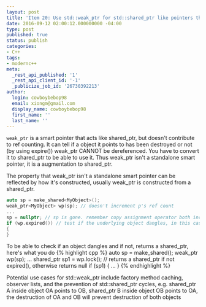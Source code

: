 ```yaml
---
layout: post
title: 'Item 20: Use std::weak_ptr for std::shared_ptr like pointers that can dangle'
date: 2016-09-12 02:00:12.000000000 -04:00
type: post
published: true
status: publish
categories:
- C++
tags:
- modernc++
meta:
  _rest_api_published: '1'
  _rest_api_client_id: '-1'
  _publicize_job_id: '26730392213'
author:
  login: cowboybebop98
  email: xiongm@gmail.com
  display_name: cowboybebop98
  first_name: ''
  last_name: ''
---
```

`weak_ptr` is a smart pointer that acts like shared_ptr, but doesn't contribute to ref counting. It can tell if a object it points to has been destroyed or not (by using expire()) weak_ptr CANNOT be dereferenced. You have to convert it to shared_ptr to be able to use it. Thus weak_ptr isn't a standalone smart pointer, it is a augmentation to shared_ptr.

The property that weak_ptr isn't a standalone smart pointer can be reflected by how it's constructed, usually weak_ptr is constructed from a shared_ptr.

~~~cpp
auto sp = make_shared<MyObject>();
weak_ptr<MyObject> wp(sp); // doesn't increment p's ref count
...
sp = nullptr; // sp is gone. remember copy assignment operator both increment and decrement
if (wp.expired()) // test if the underlying object dangles, in this case true
{
}
~~~

To be able to check if an object dangles and if not, returns a shared_ptr, here's what you do
{% highlight cpp %}
auto sp = make_shared<MyObject>();
weak_ptr<MyObject> wp(sp);
...
shared_ptr<MyObject> sp1 = wp.lock(); // returns a shared_ptr if not expired(), otherwise returns null
if (sp1)
{
 ...
}
{% endhighlight %}

Potential use cases for std::weak_ptr include factory method caching, observer lists, and the prevention of std::shared_ptr cycles, e.g. shared_ptr A inside object OA points to OB, shared_ptr B inside object OB points to OA, the destruction of OA and OB will prevent destruction of both objects

